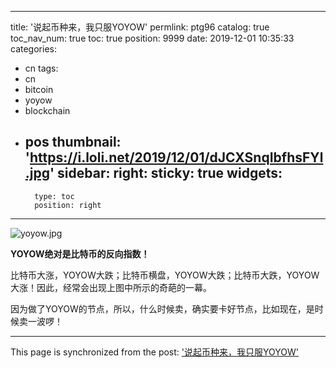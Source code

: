 
---
title: '说起币种来，我只服YOYOW'
permlink: ptg96
catalog: true
toc_nav_num: true
toc: true
position: 9999
date: 2019-12-01 10:35:33
categories:
- cn
tags:
- cn
- bitcoin
- yoyow
- blockchain
- pos
thumbnail: 'https://i.loli.net/2019/12/01/dJCXSnqIbfhsFYl.jpg'
sidebar:
    right:
        sticky: true
widgets:
    -
        type: toc
        position: right
---


![yoyow.jpg](https://i.loli.net/2019/12/01/dJCXSnqIbfhsFYl.jpg)

**YOYOW绝对是比特币的反向指数！**

比特币大涨，YOYOW大跌；比特币横盘，YOYOW大跌；比特币大跌，YOYOW大涨！因此，经常会出现上图中所示的奇葩的一幕。

因为做了YOYOW的节点，所以，什么时候卖，确实要卡好节点，比如现在，是时候卖一波啰！


- - -

This page is synchronized from the post: ['说起币种来，我只服YOYOW'](https://steemit.com/@lemooljiang/ptg96)
